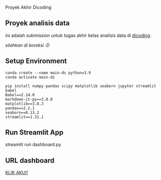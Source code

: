 Proyek Akhir Dicoding

## Proyek analisis data
ini adalah submission untuk tugas akhir kelas analisis data di [dicoding](https://www.dicoding.com/).


_silahkan di koreksi :D_


## Setup Environment
```
conda create --name main-ds python=3.9
conda activate main-ds

pip install numpy pandas scipy matplotlib seaborn jupyter streamlit babel
Babel==2.14.0
markdown-it-py==3.0.0
matplotlib==3.8.3
pandas==2.2.1
seaborn==0.13.2
streamlit==1.31.1
```

## Run Streamlit App
streamlit run dashboard.py


## URL dashboard
[KLIK AKU!!](https://submission--bike-sharing--dicoding.streamlit.app/)
